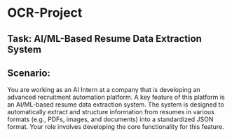 # OCR-Project
## Task: AI/ML-Based Resume Data Extraction System
## Scenario:
You are working as an AI Intern at a company that is developing an advanced recruitment automation platform. A key feature of this platform is an AI/ML-based
resume data extraction system. The system is designed to automatically extract and structure information from resumes in various formats (e.g., PDFs, images, and
documents) into a standardized JSON format. Your role involves developing the core functionality for this feature.
